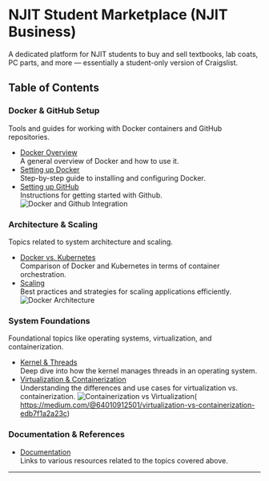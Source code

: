 # NJIT Student Marketplace (NJIT Business)

A dedicated platform for NJIT students to buy and sell textbooks, lab coats, PC parts, and more — essentially a student-only version of Craigslist.

## Table of Contents

### Docker & GitHub Setup

Tools and guides for working with Docker containers and GitHub repositories.

- [Docker Overview](docker.md)  
  A general overview of Docker and how to use it.
- [Setting up Docker](docker_setup.md)  
  Step-by-step guide to installing and configuring Docker.
- [Setting up GitHub](github_setup.md)  
  Instructions for getting started with Github.
![Docker and Github Integration](https://i.ytimg.com/vi/k13j5aKtuDU/maxresdefault.jpg)

### Architecture & Scaling

Topics related to system architecture and scaling.

- [Docker vs. Kubernetes](dockervskubernetes.md)  
  Comparison of Docker and Kubernetes in terms of container orchestration.
- [Scaling](scaling.md)  
  Best practices and strategies for scaling applications efficiently.
![Docker Architecture](https://media.geeksforgeeks.org/wp-content/uploads/20221205115118/Architecture-of-Docker.png)
### System Foundations

Foundational topics like operating systems, virtualization, and containerization.

- [Kernel & Threads](kernel-thread.md)  
  Deep dive into how the kernel manages threads in an operating system.
- [Virtualization & Containerization](virtualization-containerization.md)  
  Understanding the differences and use cases for virtualization vs. containerization.
![Containerization vs Virtualization](https://miro.medium.com/v2/resize:fit:802/1*Inu9vZoNIM83mbJeW1hbbA.png)(
https://medium.com/@64010912501/virtualization-vs-containerization-edb7f1a2a23c)
### Documentation & References

- [Documentation](documentation.md)  
  Links to various resources related to the topics covered above.

---
